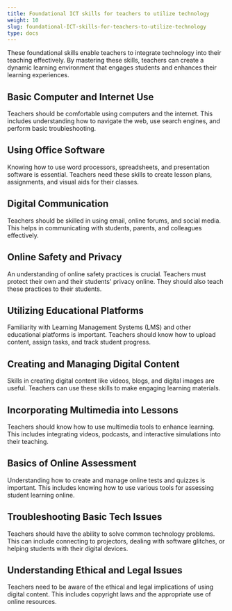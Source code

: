 ```yaml
---
title: Foundational ICT skills for teachers to utilize technology
weight: 10
slug: foundational-ICT-skills-for-teachers-to-utilize-technology
type: docs
---
```


These foundational skills enable teachers to integrate technology into their teaching effectively. By mastering these skills, teachers can create a dynamic learning environment that engages students and enhances their learning experiences.

## Basic Computer and Internet Use

Teachers should be comfortable using computers and the internet. This includes understanding how to navigate the web, use search engines, and perform basic troubleshooting.

## Using Office Software

Knowing how to use word processors, spreadsheets, and presentation software is essential. Teachers need these skills to create lesson plans, assignments, and visual aids for their classes.

## Digital Communication

Teachers should be skilled in using email, online forums, and social media. This helps in communicating with students, parents, and colleagues effectively.

## Online Safety and Privacy

An understanding of online safety practices is crucial. Teachers must protect their own and their students' privacy online. They should also teach these practices to their students.

## Utilizing Educational Platforms

Familiarity with Learning Management Systems (LMS) and other educational platforms is important. Teachers should know how to upload content, assign tasks, and track student progress.

## Creating and Managing Digital Content

Skills in creating digital content like videos, blogs, and digital images are useful. Teachers can use these skills to make engaging learning materials.

## Incorporating Multimedia into Lessons

Teachers should know how to use multimedia tools to enhance learning. This includes integrating videos, podcasts, and interactive simulations into their teaching.

## Basics of Online Assessment

Understanding how to create and manage online tests and quizzes is important. This includes knowing how to use various tools for assessing student learning online.

## Troubleshooting Basic Tech Issues

Teachers should have the ability to solve common technology problems. This can include connecting to projectors, dealing with software glitches, or helping students with their digital devices.

## Understanding Ethical and Legal Issues

Teachers need to be aware of the ethical and legal implications of using digital content. This includes copyright laws and the appropriate use of online resources.
